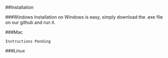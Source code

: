 ##Installation

###Windows
    Installation on Windows is easy, simply download the .exe file on our github and run it.
    
    
###Mac

    Instructions Pending
    
###Linux

    
